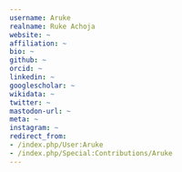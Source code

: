 ```yaml
---
username: Aruke
realname: Ruke Achoja
website: ~
affiliation: ~
bio: ~
github: ~
orcid: ~
linkedin: ~
googlescholar: ~
wikidata: ~
twitter: ~
mastodon-url: ~
meta: ~
instagram: ~
redirect_from:
- /index.php/User:Aruke
- /index.php/Special:Contributions/Aruke
---
```

